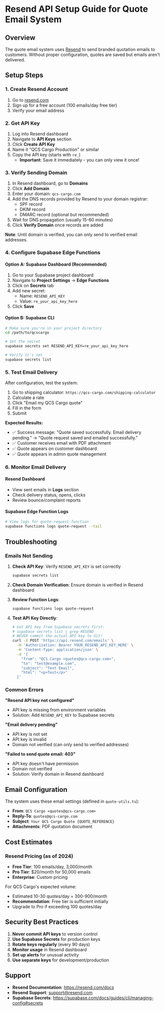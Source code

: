 # Resend API Setup Guide for Quote Email System

## Overview
The quote email system uses [Resend](https://resend.com) to send branded quotation emails to customers. Without proper configuration, quotes are saved but emails aren't delivered.

## Setup Steps

### 1. Create Resend Account
1. Go to [resend.com](https://resend.com)
2. Sign up for a free account (100 emails/day free tier)
3. Verify your email address

### 2. Get API Key
1. Log into Resend dashboard
2. Navigate to **API Keys** section
3. Click **Create API Key**
4. Name it "QCS Cargo Production" or similar
5. Copy the API key (starts with `re_`)
   - **Important**: Save it immediately - you can only view it once!

### 3. Verify Sending Domain
1. In Resend dashboard, go to **Domains**
2. Click **Add Domain**
3. Enter your domain: `qcs-cargo.com`
4. Add the DNS records provided by Resend to your domain registrar:
   - SPF record
   - DKIM record  
   - DMARC record (optional but recommended)
5. Wait for DNS propagation (usually 15-60 minutes)
6. Click **Verify Domain** once records are added

**Note**: Until domain is verified, you can only send to verified email addresses.

### 4. Configure Supabase Edge Functions

#### Option A: Supabase Dashboard (Recommended)
1. Go to your Supabase project dashboard
2. Navigate to **Project Settings** → **Edge Functions**
3. Click on **Secrets** tab
4. Add new secret:
   - Name: `RESEND_API_KEY`
   - Value: `re_your_api_key_here`
5. Click **Save**

#### Option B: Supabase CLI
```bash
# Make sure you're in your project directory
cd /path/to/qcscargo

# Set the secret
supabase secrets set RESEND_API_KEY=re_your_api_key_here

# Verify it's set
supabase secrets list
```

### 5. Test Email Delivery

After configuration, test the system:

1. Go to shipping calculator: `https://qcs-cargo.com/shipping-calculator`
2. Calculate a rate
3. Click "Email my QCS Cargo quote"
4. Fill in the form
5. Submit

**Expected Results:**
- ✅ Success message: "Quote saved successfully. Email delivery pending." → "Quote request saved and emailed successfully."
- ✅ Customer receives email with PDF attachment
- ✅ Quote appears on customer dashboard
- ✅ Quote appears in admin quote management

### 6. Monitor Email Delivery

#### Resend Dashboard
- View sent emails in **Logs** section
- Check delivery status, opens, clicks
- Review bounce/complaint reports

#### Supabase Edge Function Logs
```bash
# View logs for quote-request function
supabase functions logs quote-request --tail
```

## Troubleshooting

### Emails Not Sending
1. **Check API Key**: Verify `RESEND_API_KEY` is set correctly
   ```bash
   supabase secrets list
   ```

2. **Check Domain Verification**: Ensure domain is verified in Resend dashboard

3. **Review Function Logs**:
   ```bash
   supabase functions logs quote-request
   ```

4. **Test API Key Directly**:
   ```bash
   # Get API key from Supabase secrets first:
   # supabase secrets list | grep RESEND
   # NEVER commit the actual API key to Git!
   curl -X POST 'https://api.resend.com/emails' \
     -H 'Authorization: Bearer YOUR_RESEND_API_KEY_HERE' \
     -H 'Content-Type: application/json' \
     -d '{
       "from": "QCS Cargo <quotes@qcs-cargo.com>",
       "to": "test@example.com",
       "subject": "Test Email",
       "html": "<p>Test</p>"
     }'
   ```

### Common Errors

**"Resend API key not configured"**
- API key is missing from environment variables
- Solution: Add `RESEND_API_KEY` to Supabase secrets

**"Email delivery pending"**
- API key is not set
- API key is invalid
- Domain not verified (can only send to verified addresses)

**"Failed to send quote email: 403"**
- API key doesn't have permission
- Domain not verified
- Solution: Verify domain in Resend dashboard

## Email Configuration

The system uses these email settings (defined in `quote-utils.ts`):

- **From**: `QCS Cargo <quotes@qcs-cargo.com>`
- **Reply-To**: `quotes@qcs-cargo.com`
- **Subject**: `Your QCS Cargo Quote {QUOTE_REFERENCE}`
- **Attachments**: PDF quotation document

## Cost Estimates

### Resend Pricing (as of 2024)
- **Free Tier**: 100 emails/day, 3,000/month
- **Pro Tier**: $20/month for 50,000 emails
- **Enterprise**: Custom pricing

For QCS Cargo's expected volume:
- Estimated 10-30 quotes/day = 300-900/month
- **Recommendation**: Free tier is sufficient initially
- Upgrade to Pro if exceeding 100 quotes/day

## Security Best Practices

1. **Never commit API keys** to version control
2. **Use Supabase Secrets** for production keys
3. **Rotate keys regularly** (every 90 days)
4. **Monitor usage** in Resend dashboard
5. **Set up alerts** for unusual activity
6. **Use separate keys** for development/production

## Support

- **Resend Documentation**: https://resend.com/docs
- **Resend Support**: support@resend.com
- **Supabase Secrets**: https://supabase.com/docs/guides/cli/managing-config#secrets